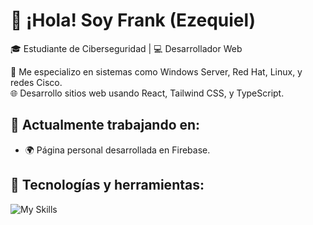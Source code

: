 # 👋 ¡Hola! Soy Frank (Ezequiel)

🎓 Estudiante de Ciberseguridad | 💻 Desarrollador Web

🔐 Me especializo en sistemas como Windows Server, Red Hat, Linux, y redes Cisco.  
🌐 Desarrollo sitios web usando React, Tailwind CSS, y TypeScript.  

## 🚧 Actualmente trabajando en:
- 🌍 Página personal desarrollada en Firebase.

## 🧰 Tecnologías y herramientas:
![My Skills](https://skillicons.dev/icons?i=react,tailwind,typescript,firebase,linux,git,html,css)
